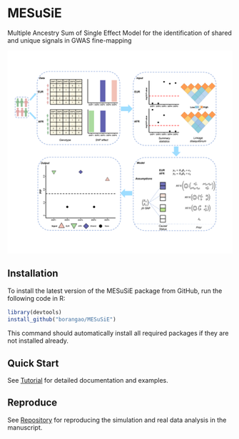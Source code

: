 # MESuSiE

Multiple Ancestry Sum of Single Effect Model for the identification of shared and unique signals in GWAS fine-mapping

![](MESuSiE_Overview.png)

## Installation

To install the latest version of the MESuSiE package from GitHub, run
the following code in R:

```R
library(devtools)
install_github("borangao/MESuSiE")
```

This command should automatically install all required packages if
they are not installed already.

## Quick Start

See [Tutorial](https://borangao.github.io/meSuSie_Analysis/) for detailed documentation and examples.

## Reproduce

See [Repository](https://zenodo.org/deposit/8411004#) for reproducing the simulation and real data analysis in the manuscript. 


